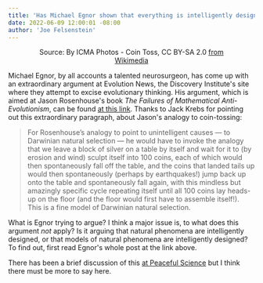 ```yaml
---
title: 'Has Michael Egnor shown that everything is intelligently designed? '
date: 2022-06-09 12:00:01 -08:00
author: 'Joe Felsenstein'
---
```


<figure><img="/uploads/2022/cointoss.jpg" alt="[image of coin toss]">
<figcaption><div align="center"> Source: By ICMA Photos - Coin Toss, CC BY-SA 2.0 <a href="https://commons.wikimedia.org/w/index.php?curid=71147286">from Wikimedia</a></div></figcaption>
</figure>

Michael Egnor, by all accounts a talented neurosurgeon, has come up with an extraordinary argument at Evolution News, the Discovery Institute's site where they attempt to excise evolutionary thinking.  His argument, which is aimed at
Jason Rosenhouse's book <em>The Failures of Mathematical Anti-Evolutionism</em>, can be found <a href="https://evolutionnews.org/2022/06/rosenhouses-blunder-another-nonsensical-mathematical-argument-against-intelligent-design/">at this link</a>.   Thanks to Jack Krebs for pointing out this extraordinary paragraph, about Jason's analogy to coin-tossing:

<blockquote>
For Rosenhouse’s analogy to point to unintelligent causes — to Darwinian natural selection — he would have to invoke the analogy that we leave a block of silver on a table by itself and wait for it to (by erosion and wind) sculpt itself into 100 coins, each of which would then spontaneously fall off the table, and the coins that landed tails up would then spontaneously (perhaps by earthquakes!) jump back up onto the table and spontaneously fall again, with this mindless but amazingly specific cycle repeating itself until all 100 coins lay heads-up on the floor (and the floor would first have to assemble itself!). This is a fine model of Darwinian natural selection.
</blockquote>

What is Egnor trying to argue?  I think a major issue is, to what does this argument <em>not</em> apply?  Is it arguing that natural phenomena are intelligently designed, or that models of natural phenomena are intelligently designed? To
find out, first read Egnor's whole post at the link above.

There has been a brief discussion of this <a href="https://discourse.peacefulscience.org/t/rosenhouse-s-blunder-another-nonsensical-mathematical-argument-against-intelligent-design/15156">at Peaceful Science</a> but I think there must be more to say here.
